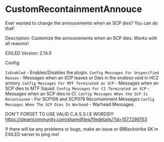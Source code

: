 # CustomRecontainmentAnnouce
Ever wanted to change the annoucements when an SCP dies? You can do that!

Description: Customize the annoucements when an SCP dies. Works with all reasons!

EXILED Version: 2.14.0

Config:

``IsEnabled`` - Enables/Disables the plugin.
``Config Messages For Unspecified Reason`` - Messages when an SCP leaves or Dies in the *endless* void in HCZ armory.
``Config Messages For MTF Terminated an SCP`` - Messages when an SCP dies to MTF Squad.
``Config Messages For CI Terminated an SCP`` - Messages when an SCP dies to CI.
``Config Messages When the SCP Is Recontained`` - For SCP106 and SCP079 Recontainment Messages
``Config Messages When The SCP Dies In Warhead`` - Warhead Messages

DON'T FORGET TO USE VALID C.A.S.S.I.E WORDS!!!
https://steamcommunity.com/sharedfiles/filedetails/?id=1577299753

If there will be any problems or bugs, make an issue or @Blackstrike SK in EXILED server to ping me!
